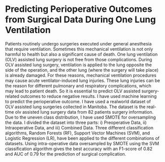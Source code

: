 # Predicting Perioperative Outcomes from Surgical Data During One Lung Ventilation

Patients routinely undergo surgeries executed under general anesthesia that require ventilation. Sometimes this mechanical ventilation is not only harmful to health but also a significant cause of death. One lung ventilation (OLV) assisted lung surgery is not free from those complications. During OLV assisted lung surgery, ventilation is applied to the lung opposite the side of the operation, and the other lung (where the surgery will take place) is already damaged. For these reasons, mechanical ventilation procedures may cause acute ventilator-induced lung injuries. These lung injuries can be the reason for different pulmonary and respiratory complications, which may lead to patient death. So it is essential to predict OLV assisted surgery-related outcomes to reduce negative results. I have used machine learning to predict the perioperative outcome. I have used a realworld dataset of OLV assisted lung surgeries collected in Manitoba. The dataset is the real-time olv assisted lung surgery data from 82 patients surgery information.
Due to the uneven class distribution, I have used SMOTE for oversampling the data. I divided the dataset into three parts: i) Preoperative Data, ii) Intraoperative Data, and iii) Combined Data. Three different classification algorithms, Random Forests (RF), Support Vector Machines (SVM), and Logistic Regression (LR), have been applied to the different combinations of datasets. Using intra-operative data oversampled by SMOTE using the SVM classification algorithm gives the best accuracy with an F1-score of 0.82 and AUC of 0.79 for the prediction of surgical complication.
